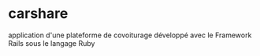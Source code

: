# carshare
application d'une plateforme de covoiturage développé avec le Framework Rails sous le langage Ruby
